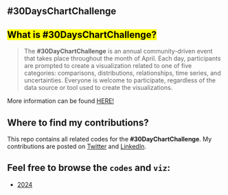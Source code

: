 ## #30DaysChartChallenge

## <mark> What is #30DaysChartChallenge? </mark>

> The **#30DayChartChallenge** is an annual community-driven event that takes place throughout the month of April. Each day, participants are prompted to create a visualization related to one of five categories: comparisons, distributions, relationships, time series, and uncertainties. Everyone is welcome to participate, regardless of the data source or tool used to create the visualizations.

More information can be found [HERE!](https://github.com/30DayChartChallenge/Edition2024/tree/main)

## Where to find my contributions?

This repo contains all related codes for the **#30DayChartChallenge**. My contributions are posted on [Twitter](https://twitter.com/sponce1) and [LinkedIn](https://www.linkedin.com/in/stevenponce/).

## Feel free to browse the `codes` and `viz`:

-   [2024](/2024/README.md)
